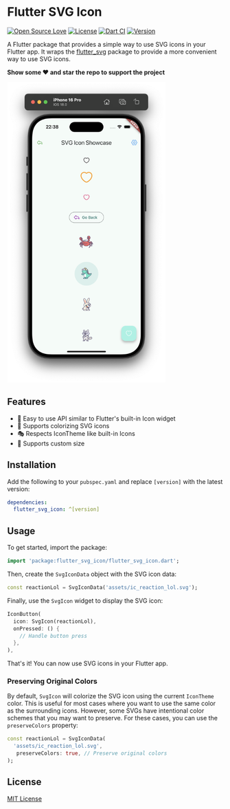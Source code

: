 # Flutter SVG Icon

[![Open Source Love](https://badges.frapsoft.com/os/v1/open-source.svg?v=102)](https://opensource.org/licenses/MIT)
[![License](https://img.shields.io/badge/license-MIT-blue.svg)](https://github.com/xsahil03x/widget_wave/blob/main/packages/flutter_svg_icon/LICENSE)
[![Dart CI](https://github.com/xsahil03x/widget_wave/workflows/widget_wave/badge.svg)](https://github.com/xsahil03x/widget_wave/actions)
[![Version](https://img.shields.io/pub/v/flutter_svg_icon.svg)](https://pub.dartlang.org/packages/flutter_svg_icon)

A Flutter package that provides a simple way to use SVG icons in your Flutter app. It wraps the
[flutter_svg](https://pub.dev/packages/flutter_svg) package to provide a more convenient way to use SVG icons.

**Show some ❤️ and star the repo to support the project**

<p>
  <img src="https://github.com/xsahil03x/widget_wave/blob/main/packages/flutter_svg_icon/assets/showcase.png" alt="A showcase of FlutterSvgIcon" height="700"/>
</p>

## Features

- 🎯 Easy to use API similar to Flutter's built-in Icon widget
- 🎨 Supports colorizing SVG icons
- 🎭 Respects IconTheme like built-in Icons
- 📏 Supports custom size

## Installation

Add the following to your  `pubspec.yaml`  and replace  `[version]`  with the latest version:

```yaml
dependencies:
  flutter_svg_icon: ^[version]
```

## Usage

To get started, import the package:

```dart
import 'package:flutter_svg_icon/flutter_svg_icon.dart';
```

Then, create the `SvgIconData` object with the SVG icon data:

```dart
const reactionLol = SvgIconData('assets/ic_reaction_lol.svg');
```

Finally, use the `SvgIcon` widget to display the SVG icon:

```dart
IconButton(
  icon: SvgIcon(reactionLol),
  onPressed: () {
    // Handle button press
  },
),
```

That's it! You can now use SVG icons in your Flutter app.

### Preserving Original Colors

By default, `SvgIcon` will colorize the SVG icon using the current `IconTheme` color. This is useful
for most cases where you want to use the same color as the surrounding icons. However, some SVGs have intentional color schemes that you may want to preserve.
For these cases, you can use the `preserveColors` property:

```dart
const reactionLol = SvgIconData(
  'assets/ic_reaction_lol.svg',
   preserveColors: true, // Preserve original colors
);
```

## License

[MIT License](LICENSE)
